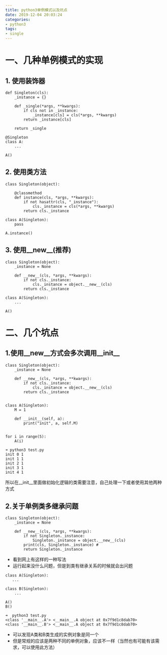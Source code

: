 ```yaml
---
title: python3单例模式以及坑点
date: 2019-12-04 20:03:24
categories:
- python3
tags:
- single
---
```


# 一、几种单例模式的实现

## 1. 使用装饰器
```python3
def Singleton(cls):
    _instance = {}

    def _single(*args, **kwargs):
        if cls not in _instance:
            _instance[cls] = cls(*args, **kwargs)
        return _instance[cls]

    return _single

@Singleton
class A:
    ...

A()
```

## 2. 使用类方法
```python3
class Singleton(object):

    @classmethod
    def instance(cls, *args, **kwargs):
        if not hasattr(cls, "_instance"):
            cls._instance = cls(*args, **kwargs)
        return cls._instance

class A(Singleton):
    pass

A.instance()
```

## 3. 使用__new__(推荐)
```python3
class Singleton(object):
    _instance = None

    def __new__(cls, *args, **kwargs):
        if not cls._instance:
            cls._instance = object.__new__(cls)
        return cls._instance

class A(Singleton):
    ...

A()
```

# 二、几个坑点

## 1.使用__new__方式会多次调用__init__
```python3
class Singleton(object):
    _instance = None

    def __new__(cls, *args, **kwargs):
        if not cls._instance:
            cls._instance = object.__new__(cls)
        return cls._instance


class A(Singleton):
    M = 1

    def __init__(self, a):
        print("init", a, self.M)


for i in range(5):
    A(i)
```
```shell
➜ python3 test.py
init 0 1
init 1 1
init 2 1
init 3 1
init 4 1
```
所以在__init__里面做初始化逻辑的类需要注意，自己处理一下或者使用其他两种方式

## 2.关于单例类多继承问题

```python3
class Singleton(object):
    _instance = None

    def __new__(cls, *args, **kwargs):
        if not Singleton._instance:
            Singleton._instance = object.__new__(cls)
        print(cls, Singleton._instance) #
        return Singleton._instance
```
- 看到网上有这样的一种写法
- 运行起来没什么问题，但是到类有继承关系的时候就会出问题
```python3
class A(Singleton):
   ...

class B(Singleton):
    ...

A()
B()
```
```shell
➜  python3 test.py
<class '__main__.A'> <__main__.A object at 0x7f9d1c8dab70>
<class '__main__.B'> <__main__.A object at 0x7f9d1c8dab70>
```
- 可以发现A类和B类生成的实例对象是同一个
- 但是常规的应该是两种不同的单例对象，应该不一样（当然也有可能有该需求，可以使用此方法）
